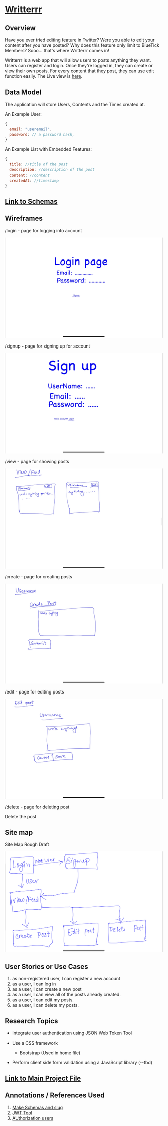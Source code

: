 
# [Writterrr](http://44.202.59.88:3000/login) 

## Overview

<!--- (__TODO__: a brief one or two paragraph, high-level description of your project) -->

Have you ever tried editing feature in Twitter? Were you able to edit your content after you have posted? Why does this feature only limit to BlueTick Members? Sooo... that's where Writterrr comes in!

Writterrr is a web app that will allow users to posts anything they want. Users can register and login. Once they're logged in, they can create or view their own posts. For every content that they post, they can use edit function easily. The Live view is [here](http://44.202.59.88:3000/login).


## Data Model

<!--- (__TODO__: a description of your application's data and their relationships to each other)  -->

The application will store Users, Contents and the Times created at.


<!--- (__TODO__: sample documents) -->

An Example User:

```javascript
{
  email: "useremail",
  password: // a password hash,
}
```

An Example List with Embedded Features:

```javascript
{
  title: //title of the post
  description: //description of the post
  content: //content
  createdAt: //timestamp
}
```


## [Link to Schemas](db.mjs) 

<!--- (__TODO__: create a first draft of your Schemas in db.mjs and link to it) --->

## Wireframes

<!---  (__TODO__: wireframes for all of the pages on your site; they can be as simple as photos of drawings or you can use a tool like Balsamiq, Omnigraffle, etc.) --->

/login - page for logging into account

![login](documentation/login.jpg)

/signup - page for signing up for account

![signup](documentation/signup.jpg)

/view - page for showing posts

![view](documentation/view.jpg)

/create - page for creating posts

![create](documentation/create.jpg)

/edit - page for editing posts

![edit](documentation/edit.jpg)

/delete - page for deleting post

Delete the post

## Site map

Site Map Rough Draft

![Draft](documentation/sitemap.jpg)
<!---(__TODO__: draw out a site map that shows how pages are related to each other)

Here's a [complex example from wikipedia](https://upload.wikimedia.org/wikipedia/commons/2/20/Sitemap_google.jpg), but you can create one without the screenshots, drop shadows, etc. ... just names of pages and where they flow to. -->

## User Stories or Use Cases

<!--- (__TODO__: write out how your application will be used through [user stories](http://en.wikipedia.org/wiki/User_story#Format) and / or [use cases](https://en.wikipedia.org/wiki/Use_case))-->

1. as non-registered user, I can register a new account
2. as a user, I can log in
3. as a user, I can create a new post
4. as a user, I can view all of the posts already created. 
5. as a user, I can edit my posts.
6. as a user, I can delete my posts.

## Research Topics

<!---(__TODO__: the research topics that you're planning on working on along with their point values... and the total points of research topics listed)-->

*  Integrate user authentication using JSON Web Token Tool

* Use a CSS framework
    * Bootstrap (Used in home file)
* Perform client side form validation using a JavaScript library (--tbd)

<!--- 10 points total out of 8 required points (___TODO__: addtional points will __not__ count for extra credit) --->


## [Link to Main Project File](app.mjs) 

<!--- (__TODO__: create a skeleton Express application with a package.json, app.mjs, views folder, etc. ... and link to your initial app.mjs)
-->

## Annotations / References Used

<!--- (__TODO__: list any tutorials/references/etc. that you've based your code off of)

1. [passport.js authentication docs](http://passportjs.org/docs) - (add link to source code that was based on this)
2. [tutorial on vue.js](https://vuejs.org/v2/guide/) - (add link to source code that was based on this)
-->
1. [Make Schemas and slug](https://stackoverflow.com/questions/43286009/generate-a-unique-slug-on-mongoose-schema-pre-update)
2. [JWT Tool](https://www.section.io/engineering-education/how-to-build-authentication-api-with-jwt-token-in-nodejs/)
3. [AUthorization users](https://medium.com/@maison.moa/using-jwt-json-web-tokens-to-authorize-users-and-protect-api-routes-3e04a1453c3e)
 


